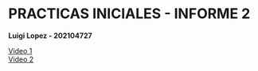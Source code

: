 # PRACTICAS INICIALES - INFORME 2

**Luigi Lopez - 202104727**

[Video 1](https://youtu.be/ChO0-KqVT-A)  
[Video 2](https://youtu.be/2n6PzWi9Edk)
